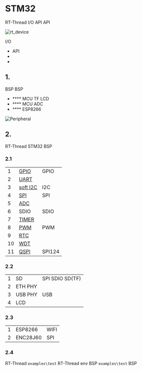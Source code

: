#  STM32

 RT-Thread   I/O  API API

![rt_device](figures/rt_device.png)

 I/O 

-  API 
- 
- 

## 1. 

 BSP  BSP 

- **** MCU  TF  LCD 
- **** MCU ADC 
- **** ESP8266 



![Peripheral](figures/Peripheral.png)

## 2. 

 RT-Thread  STM32  BSP

### 2.1 

|  |                                                          |                                              |
| ---- | ------------------------------------------------------------ | ------------------------------------------------ |
| 1    | [GPIO](https://www.rt-thread.org/document/site/programming-manual/device/pin/pin/) |  GPIO                                    |
| 2    | [UART](https://www.rt-thread.org/document/site/programming-manual/device/uart/uart/) |                                  |
| 3    | [soft I2C](https://www.rt-thread.org/document/site/programming-manual/device/i2c/i2c/) |  I2C                             |
| 4    | [SPI](https://www.rt-thread.org/document/site/programming-manual/device/spi/spi/) |  SPI                                 |
| 5    | [ADC](https://www.rt-thread.org/document/site/programming-manual/device/adc/adc/) |                                |
| 6    | SDIO                                                         |  SDIO                                |
| 7    | [TIMER](https://www.rt-thread.org/document/site/programming-manual/device/hwtimer/hwtimer/) |  |
| 8    | [PWM](https://www.rt-thread.org/document/site/programming-manual/device/pwm/pwm/) |  PWM                         |
| 9    | [RTC](https://www.rt-thread.org/document/site/programming-manual/device/rtc/rtc/) |                                    |
| 10   | [WDT](https://www.rt-thread.org/document/site/programming-manual/device/watchdog/watchdog/) |                                        |
| 11   | [QSPI](https://www.rt-thread.org/document/site/programming-manual/device/spi/spi/#qspi_1) |  SPI124                    |

### 2.2 

|  |     |                                     |
| ---- | ------- | --------------------------------------- |
| 1    | SD      |  SPI  SDIO  SD(TF)  |
| 2    | ETH PHY |                                   |
| 3    | USB PHY | USB                                     |
| 4    | LCD     |                                   |

### 2.3 

|  |      |                    |
| ---- | -------- | ---------------------- |
| 1    | ESP8266  |  WIFI        |
| 2    | ENC28J60 | SPI  |

### 2.4 

 RT-Thread  `examples\test`  RT-Thread  env  BSP  `examples\test`  BSP 